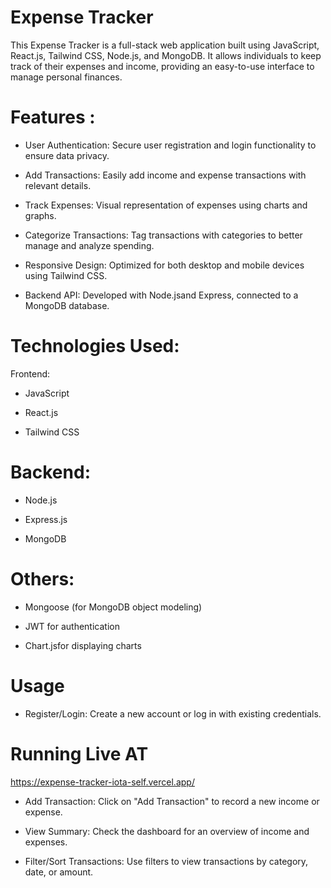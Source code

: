 # Expense Tracker
This Expense Tracker is a full-stack web application built using JavaScript, React.js, Tailwind CSS, Node.js, and MongoDB. It allows individuals to keep track of their expenses and income, providing an easy-to-use interface to manage personal finances.

# Features :

* User Authentication: Secure user registration and login functionality to ensure data privacy.

* Add Transactions: Easily add income and expense transactions with relevant details.

* Track Expenses: Visual representation of expenses using charts and graphs.

* Categorize Transactions: Tag transactions with categories to better manage and analyze spending.

* Responsive Design: Optimized for both desktop and mobile devices using Tailwind CSS.

* Backend API: Developed with Node.jsand Express, connected to a MongoDB database.

# Technologies Used:

Frontend:

* JavaScript

* React.js

* Tailwind CSS

# Backend:

* Node.js

* Express.js

* MongoDB

# Others:

* Mongoose (for MongoDB object modeling)

* JWT for authentication

* Chart.jsfor displaying charts

# Usage
* Register/Login: Create a new account or log in with existing credentials.

# Running Live AT

https://expense-tracker-iota-self.vercel.app/

* Add Transaction: Click on "Add Transaction" to record a new income or expense.

* View Summary: Check the dashboard for an overview of income and expenses.

* Filter/Sort Transactions: Use filters to view transactions by category, date, or amount.
